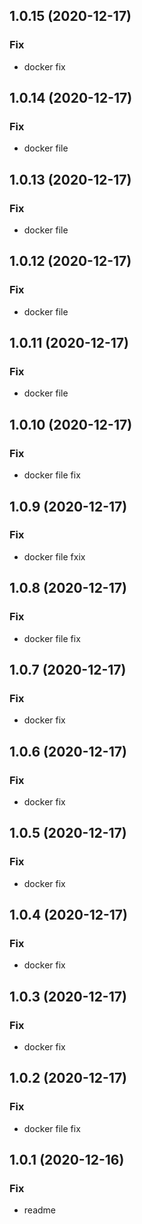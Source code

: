 ## 1.0.15 (2020-12-17)

### Fix

- docker fix

## 1.0.14 (2020-12-17)

### Fix

- docker file

## 1.0.13 (2020-12-17)

### Fix

- docker file

## 1.0.12 (2020-12-17)

### Fix

- docker file

## 1.0.11 (2020-12-17)

### Fix

- docker file

## 1.0.10 (2020-12-17)

### Fix

- docker file fix

## 1.0.9 (2020-12-17)

### Fix

- docker file fxix

## 1.0.8 (2020-12-17)

### Fix

- docker file fix

## 1.0.7 (2020-12-17)

### Fix

- docker fix

## 1.0.6 (2020-12-17)

### Fix

- docker fix

## 1.0.5 (2020-12-17)

### Fix

- docker fix

## 1.0.4 (2020-12-17)

### Fix

- docker fix

## 1.0.3 (2020-12-17)

### Fix

- docker fix

## 1.0.2 (2020-12-17)

### Fix

- docker file fix

## 1.0.1 (2020-12-16)

### Fix

- readme
